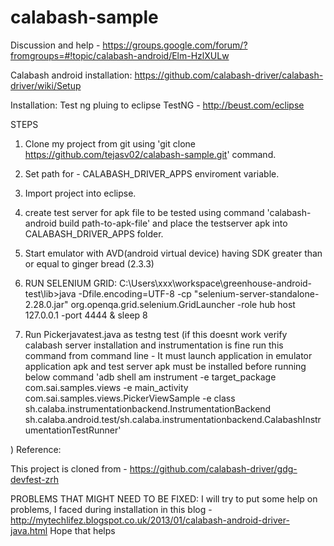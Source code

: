 calabash-sample
===============

Discussion and help - https://groups.google.com/forum/?fromgroups=#!topic/calabash-android/Elm-HzlXULw

Calabash android installation:
https://github.com/calabash-driver/calabash-driver/wiki/Setup



Installation: 
Test ng pluing to eclipse
TestNG - http://beust.com/eclipse


STEPS

1) Clone my project from git using 'git clone https://github.com/tejasv02/calabash-sample.git' command.

2) Set path for - CALABASH_DRIVER_APPS enviroment variable.

3) Import project into eclipse.

4) create test server for apk file to be tested using command 'calabash-android build path-to-apk-file' and place the testserver apk into CALABASH_DRIVER_APPS folder.

5) Start emulator with AVD(android virtual device)  having SDK greater than or equal to ginger bread (2.3.3)

6) RUN SELENIUM GRID:
C:\Users\xxx\workspace\greenhouse-android-test\lib>java -Dfile.encoding=UTF-8 -cp "selenium-server-standalone-2.28.0.jar" org.openqa.grid.selenium.GridLauncher -role hub host 127.0.0.1 -port 4444 & sleep 8

7) Run Pickerjavatest.java as testng test
(if this doesnt work verify calabash server installation and instrumentation is fine run this command from command line - It must launch application in emulator
application apk and test server apk must be installed before running below command
'adb shell am instrument -e target_package com.sai.samples.views -e main_activity com.sai.samples.views.PickerViewSample -e class sh.calaba.instrumentationbackend.InstrumentationBackend sh.calaba.android.test/sh.calaba.instrumentationbackend.CalabashInstrumentationTestRunner'

)
Reference:

This project is cloned from - https://github.com/calabash-driver/gdg-devfest-zrh

PROBLEMS THAT MIGHT NEED TO BE FIXED:
I will try to put some help on problems, I faced during installation in this blog - http://mytechlifez.blogspot.co.uk/2013/01/calabash-android-driver-java.html
Hope that  helps

